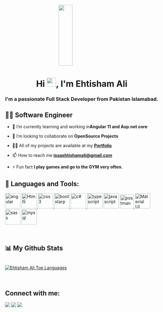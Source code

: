<a href="#" style="display:flex;justify-content:center;"><img width="30%" height="200px" src="https://media.giphy.com/media/MPxg9U887PS0B8XT4J/giphy.gif"/></a>

<h1 align="center">Hi <img src="https://raw.githubusercontent.com/MartinHeinz/MartinHeinz/master/wave.gif" width="30px">, I'm Ehtisham Ali</h1>
<h3 align="center">I'm a passionate Full Stack Developer from Pakistan Islamabad.</h3>


## 🙋‍♂️ Software Engineer

- 🌱 I’m currently learning and working in**Angular 11 and Asp.net core**

- 👯 I’m looking to collaborate on **OpenSource Projects**

- 👨‍💻 All of my projects are available at my **<a href="https://ehtishamaliportfolio.web.app/">Portfolio</a>**

- 📫 How to reach me **issaehtishamali@gmail.com**

- ⚡ Fun fact **I play games and go to the GYM very often.**

## 🚀 Languages and Tools:

<p align="left"> 
<a href="https://angular.io/" target="_blank"><img src="https://angular.io/assets/images/logos/angular/shield-large.svg" alt="angular" height="50" width="50"></img></a>  
  <a href="https://www.w3.org/html/" target="_blank"> <img src="https://img.icons8.com/color/48/000000/html-5.png" alt="Html5" height="50" width="50"/> </a> 
    <a href="https://developer.mozilla.org/en-US/docs/Web/CS" target="_blank"> <img src="https://img.icons8.com/color/48/000000/css3.png" alt="css3" height="50" height="50"/> </a>
    <a href="https://getbootstrap.com/" target="_blank"> <img src="https://img.icons8.com/color/48/000000/bootstrap.png" alt="bootstarp" height="50" width="50" /> </a>
    <a href="https://www.typescriptlang.org/" target="_blank"><img src="https://img.icons8.com/color/48/000000/c-sharp-logo.png" alt="c#" height="50" width="50"/> </a>
    <a href="https://www.typescriptlang.org/" target="_blank"><img src="https://img.icons8.com/color/48/000000/typescript.png" alt="typescript" height="50" width="50"/></a>
    <a href="https://docs.microsoft.com/en-us/dotnet/csharp" target="_blank"><img src="https://img.icons8.com/color/48/000000/javascript--v1.png" alt="javascript" height="50" width="50"/></a>
    <a href="https://postman.com" target="_blank" > <img src="https://www.vectorlogo.zone/logos/getpostman/getpostman-icon.svg" alt="postman" width="45" height="45"/> </a> 
    <a href="https://material.angular.io/" target="_blank" ><img src="https://img.icons8.com/color/48/000000/material-ui.png" alt="Material UI" height="50" width="50"/></a>
    <a href="https://sass-lang.com/" target="_blank" ><img src="https://img.icons8.com/color/48/000000/sass.png" alt="sass" height="50" width="50"/></img></a> 
      <a  href="https://www.mysql.com/" target="_blank" > <img src="https://img.icons8.com/fluent/50/000000/mysql-logo.png" alt="mysql" height="50" width="50"/> </a>
        
</p>

<!-- [![React Badge](https://img.shields.io/badge/-React-61DBFB?style=for-the-badge&labelColor=black&logo=react&logoColor=61DBFB)](#)  [![Javascript Badge](https://img.shields.io/badge/-Javascript-F0DB4F?style=for-the-badge&labelColor=black&logo=javascript&logoColor=F0DB4F)](#) [![Typescript Badge](https://img.shields.io/badge/-Typescript-007acc?style=for-the-badge&labelColor=black&logo=typescript&logoColor=007acc)](#) [![Nodejs Badge](https://img.shields.io/badge/-Nodejs-3C873A?style=for-the-badge&labelColor=black&logo=node.js&logoColor=3C873A)](#) [![GraphQL Badge](https://img.shields.io/badge/-GraphQl-e535ab?style=for-the-badge&labelColor=black&logo=node.js&logoColor=e535ab)](#) -->
<br/>

## 📊 My Github Stats

  <br/>
  <a href="https://github.com/IssaEhtishamAli/github-readme-stats"><img alt="Ehtisham Ali Top Languages" src="https://github-readme-stats.vercel.app/api/top-langs/?username=IssaEhtishamAli&langs_count=8&count_private=true&layout=compact&theme=react&hide_border=true&bg_color=0D1117" /></a>
  <br/>

<br/>
<br/>

## Connect with me:
<p align="left">

<a href = "https://www.linkedin.com/in/ehtisham-ali1/"><img src="https://img.icons8.com/fluent/48/000000/linkedin.png"/></a>
<a href = "https://twitter.com/EhtishamAlijutt"><img src="https://img.icons8.com/fluent/48/000000/twitter.png"/></a>
<a href = "https://www.instagram.com/ehtisham.ali.jutt/"><img src="https://img.icons8.com/fluent/48/000000/instagram-new.png"/></a>

</p>
